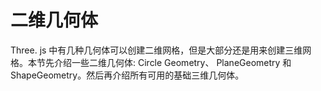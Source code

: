 # 二维几何体

Three. js 中有几种几何体可以创建二维网格，但是大部分还是用来创建三维网格。本节先介绍一些二维几何体: Circle Geometry、 PlaneGeometry 和 ShapeGeometry。然后再介绍所有可用的基础三维几何体。
